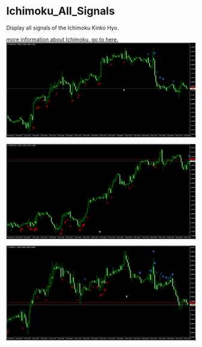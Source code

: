 # Ichimoku_All_Signals

Display all signals of the Ichimoku Kinko Hyo.

[more information about Ichimoku, go to here.](http://www.kumotrader.com/ichimoku_wiki/index.php?title=Main_Page)
 
![EURUSD-H1](EURUSD-H1.png)

![EURCHF-H1](EURCHF-H1.png)

![EURGBP-H1](EURGBP-H1.png)




